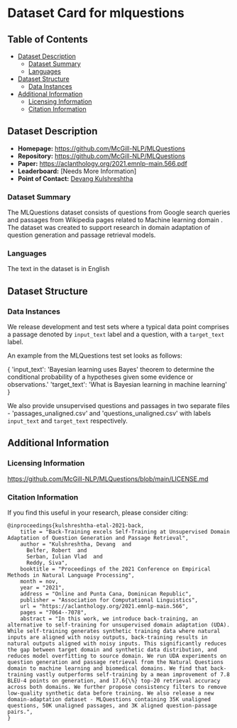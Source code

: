 # Dataset Card for mlquestions

## Table of Contents
- [Dataset Description](#dataset-description)
  - [Dataset Summary](#dataset-summary)
  - [Languages](#languages)
- [Dataset Structure](#dataset-structure)
  - [Data Instances](#data-instances)
- [Additional Information](#additional-information)
  - [Licensing Information](#licensing-information)
  - [Citation Information](#citation-information)

## Dataset Description

- **Homepage:** https://github.com/McGill-NLP/MLQuestions
- **Repository:** https://github.com/McGill-NLP/MLQuestions
- **Paper:** https://aclanthology.org/2021.emnlp-main.566.pdf
- **Leaderboard:** [Needs More Information]
- **Point of Contact:** [Devang Kulshreshtha](mailto:devang.kulshreshtha@mila.quebec)

### Dataset Summary

The MLQuestions dataset consists of questions from Google search queries and passages from Wikipedia pages related to Machine learning domain . The dataset was created to support research in domain adaptation of question generation and passage retrieval models. 

### Languages

The text in the dataset is in English

## Dataset Structure

### Data Instances

We release development and test sets where a typical data point comprises a passage denoted by `input_text` label and a question, with a `target_text` label. 

An example from the MLQuestions test set looks as follows:

{
    'input_text': 'Bayesian learning uses Bayes' theorem to determine the conditional probability of a hypotheses given some evidence or observations.'
    'target_text': 'What is Bayesian learning in machine learning'
}

We also provide unsupervised questions and passages in two separate files - 'passages_unaligned.csv' and 'questions_unaligned.csv' with labels `input_text` and `target_text` respectively.

## Additional Information

### Licensing Information

https://github.com/McGill-NLP/MLQuestions/blob/main/LICENSE.md

### Citation Information

If you find this useful in your research, please consider citing:

    @inproceedings{kulshreshtha-etal-2021-back,
        title = "Back-Training excels Self-Training at Unsupervised Domain Adaptation of Question Generation and Passage Retrieval",
        author = "Kulshreshtha, Devang  and
          Belfer, Robert  and
          Serban, Iulian Vlad  and
          Reddy, Siva",
        booktitle = "Proceedings of the 2021 Conference on Empirical Methods in Natural Language Processing",
        month = nov,
        year = "2021",
        address = "Online and Punta Cana, Dominican Republic",
        publisher = "Association for Computational Linguistics",
        url = "https://aclanthology.org/2021.emnlp-main.566",
        pages = "7064--7078",
        abstract = "In this work, we introduce back-training, an alternative to self-training for unsupervised domain adaptation (UDA). While self-training generates synthetic training data where natural inputs are aligned with noisy outputs, back-training results in natural outputs aligned with noisy inputs. This significantly reduces the gap between target domain and synthetic data distribution, and reduces model overfitting to source domain. We run UDA experiments on question generation and passage retrieval from the Natural Questions domain to machine learning and biomedical domains. We find that back-training vastly outperforms self-training by a mean improvement of 7.8 BLEU-4 points on generation, and 17.6{\%} top-20 retrieval accuracy across both domains. We further propose consistency filters to remove low-quality synthetic data before training. We also release a new domain-adaptation dataset - MLQuestions containing 35K unaligned questions, 50K unaligned passages, and 3K aligned question-passage pairs.",
    }